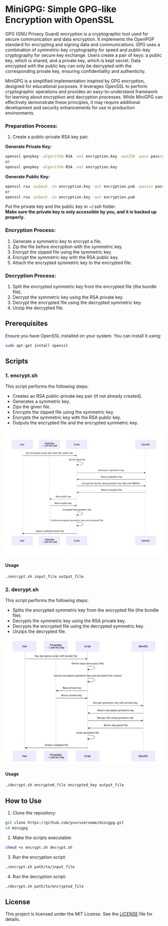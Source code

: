 
# MiniGPG: Simple GPG-like Encryption with OpenSSL
GPG (GNU Privacy Guard) encryption is a cryptographic tool used for secure communication and data encryption. It implements the OpenPGP standard for encrypting and signing data and communications. GPG uses a combination of symmetric-key cryptography for speed and public-key cryptography for secure key exchange. Users create a pair of keys: a public key, which is shared, and a private key, which is kept secret. Data encrypted with the public key can only be decrypted with the corresponding private key, ensuring confidentiality and authenticity.

MiniGPG is a simplified implementation inspired by GPG encryption, designed for educational purposes. It leverages OpenSSL to perform cryptographic operations and provides an easy-to-understand framework for learning about encryption and decryption processes. While MiniGPG can effectively demonstrate these principles, it may require additional development and security enhancements for use in production environments.


### Preparation Process:
1. Create a public-private RSA key pair.

**Generate Private Key:**
```bash
openssl genpkey -algorithm RSA -out encryption.key -aes256 -pass pass:your_password
or
openssl genpkey -algorithm RSA -out encryption.key
```

**Generate Public Key:**
```bash
openssl rsa -pubout -in encryption.key -out encryption.pub -passin pass:your_password
or
openssl rsa -pubout -in encryption.key -out encryption.pub
```
Put the private key and the public key in ~/.ssh folder.  
**Make sure the private key is only accessible by you, and it is backed up properly.**

### Encryption Process:
1. Generate a symmetric key to encrypt a file.
2. Zip the file before encryption with the symmetric key.
3. Encrypt the zipped file using the symmetric key.
4. Encrypt the symmetric key with the RSA public key.
5. Attach the encrypted symmetric key to the encrypted file.

### Decryption Process:
1. Split the encrypted symmetric key from the encrypted file (the bundle file).
2. Decrypt the symmetric key using the RSA private key.
3. Decrypt the encrypted file using the decrypted symmetric key.
4. Unzip the decrypted file.

## Prerequisites

Ensure you have OpenSSL installed on your system. You can install it using:

```sh
sudo apt-get install openssl
```

## Scripts

### 1. encrypt.sh

This script performs the following steps:
- Creates an RSA public-private key pair (if not already created).
- Generates a symmetric key.
- Zips the given file.
- Encrypts the zipped file using the symmetric key.
- Encrypts the symmetric key with the RSA public key.
- Outputs the encrypted file and the encrypted symmetric key.

![alt text](assets/encrypt.png)

#### Usage

```sh
./encrypt.sh input_file output_file
```

### 2. decrypt.sh

This script performs the following steps:
- Splits the encrypted symmetric key from the encrypted file (the bundle file).
- Decrypts the symmetric key using the RSA private key.
- Decrypts the encrypted file using the decrypted symmetric key.
- Unzips the decrypted file.

![alt text](assets/decrypt.png)
#### Usage

```sh
./decrypt.sh encrypted_file encrypted_key output_file
```

## How to Use

1. Clone the repository:
```sh
git clone https://github.com/yourusername/minigpg.git
cd minigpg
```

2. Make the scripts executable:
```sh
chmod +x encrypt.sh decrypt.sh
```

3. Run the encryption script:
```sh
./encrypt.sh path/to/input_file 
```

4. Run the decryption script:
```sh
./decrypt.sh path/to/encrypted_file 
```

## License

This project is licensed under the MIT License. See the [LICENSE](LICENSE) file for details.



<!-- 

sequenceDiagram

    participant User
    participant PublicKey as PublicKey<br>~/.ssh/enc.pub
    participant Script
    participant OpenSSL

    User->>Script: Run encryption script with input file, public key
    Script->>Script: Zip the input file
    Script->>OpenSSL: Generate a symmetric key
    OpenSSL->>Script: Return symmetric key
    Script->>OpenSSL: Encrypt the zip file using symmetric key (AES with PBKDF2)
    OpenSSL->>Script: Return encrypted file
    Script->>PublicKey: Read public key
    PublicKey->>Script: Return public key
    Script->>Script: Encrypted the symmetric key
    Script->>Script: Combine encrypted symmetric key and encrypted file
    Script->>User: Output combined bundle file

-->

<!--
sequenceDiagram
    participant User
    participant PrivateKey as PrivateKey<br>~/.ssh/enc.key
    participant Script
    participant OpenSSL

    User->>Script: Run decryption script with bundle file
    Script->>Script: Define input and output files
    Script->>Script: Extract encrypted symmetric key and encrypted file content
    Script->>PrivateKey: Read private key
    PrivateKey->>Script: Return private key
    Script->>OpenSSL: Decrypt symmetric key with private key
    OpenSSL->>Script: Return decrypted symmetric key
    Script->>OpenSSL: Decrypt file using symmetric key 
    OpenSSL->>Script: Return decrypted file
    Script->>Script: Unzip decrypted file
    Script->>User: Output unzipped file
-->


